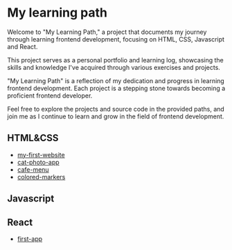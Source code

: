 # My learning path

Welcome to "My Learning Path," a project that documents my journey through learning frontend development, focusing on HTML, CSS, Javascript and React.

This project serves as a personal portfolio and learning log, showcasing the skills and knowledge I've acquired through various exercises and projects.

"My Learning Path" is a reflection of my dedication and progress in learning frontend development. Each project is a stepping stone towards becoming a proficient frontend developer.

Feel free to explore the projects and source code in the provided paths, and join me as I continue to learn and grow in the field of frontend development.

## HTML&CSS

- <a href="./html-and-css/my-first-website">my-first-website</a>
- <a href="./html-and-css/cat-photo-app">cat-photo-app</a>
- <a href="./html-and-css/cafe-menu">cafe-menu</a>
- <a href="./html-and-css/colored-markers">colored-markers</a>

## Javascript

## React

- <a href="./react/firstapp">first-app</a>
